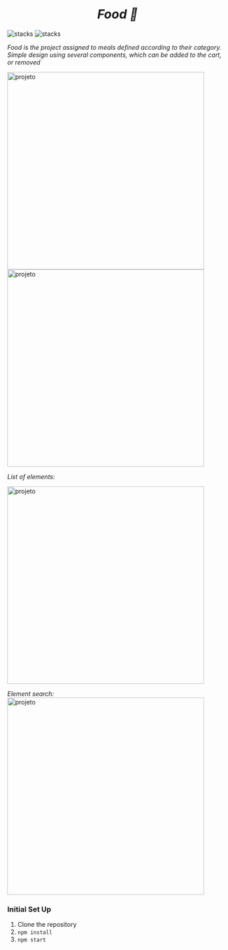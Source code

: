 <i><h1 align="center"> Food :fork_and_knife:</h1></i>

![stacks](https://img.shields.io/badge/Angular-10.2.0-critical)   ![stacks](https://img.shields.io/badge/TypeScript-4.0.3-blue)

*Food is the project assigned to meals defined according to their category. Simple design using several components, which can be added to the cart, or removed*

<img height="450" align="center" src="https://imgur.com/wbJ6Z0D.jpeg" alt="projeto"/> 


<img height="450" align="center" src="https://imgur.com/lx3II8O.jpeg" alt="projeto"/> 

*List of elements:*



<img height="450" align="center" src="https://imgur.com/Ft0tVzD.jpeg" alt="projeto"/> 



*Element search:*
<img height="450" align="center" src="https://imgur.com/ssq03Qm.jpeg" alt="projeto"/>


### Initial Set Up
1. Clone the repository
2. `npm install`
3. `npm start`
